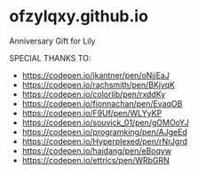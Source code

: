 # ofzylqxy.github.io

Anniversary Gift for Lily

SPECIAL THANKS TO: 

- https://codepen.io/jkantner/pen/oNjjEaJ
- https://codepen.io/rachsmith/pen/BKjvqK
- https://codepen.io/colorlib/pen/rxddKy
- https://codepen.io/fionnachan/pen/EvaqOB
- https://codepen.io/F9Uf/pen/WLYyKP
- https://codepen.io/souvick_01/pen/gOMOoYJ
- https://codepen.io/programking/pen/AJgeEd
- https://codepen.io/Hyperplexed/pen/rNrJgrd
- https://codepen.io/haidang/pen/eBoqyw
- https://codepen.io/ettrics/pen/WRbGRN
